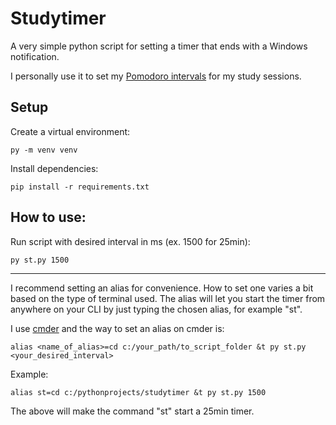 # Studytimer

A very simple python script for setting a timer that ends with a Windows notification.

I personally use it to set my [Pomodoro intervals](https://en.wikipedia.org/wiki/Pomodoro_Technique) for my study sessions.

## Setup

Create a virtual environment:
```
py -m venv venv
```
Install dependencies:
```
pip install -r requirements.txt
```

## How to use:
Run script with desired interval in ms (ex. 1500 for 25min):
```
py st.py 1500
```

---

I recommend setting an alias for convenience. How to set one varies a bit based on the type of terminal used. The alias will let you start the timer from anywhere on your CLI by just typing the chosen alias, for example "st".

I use [cmder](https://cmder.net/) and the way to set an alias on cmder is:
```
alias <name_of_alias>=cd c:/your_path/to_script_folder &t py st.py <your_desired_interval>
```
Example:
```
alias st=cd c:/pythonprojects/studytimer &t py st.py 1500
```
The above will make the command "st" start a 25min timer.
